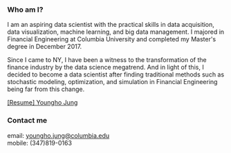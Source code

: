 
### Who am I?

I am an aspiring data scientist with the practical skills in data acquisition, data visualization, machine learning, and big data management. I majored in Financial Engineering at Columbia University and completed my Master's degree in December 2017.

Since I came to NY, I have been a witness to the transformation of the finance industry by the data science megatrend. And in light of this, I decided to become a data scientist after finding traditional methods such as stochastic modeling, optimization, and simulation in Financial Engineering being far from this change.

[[Resume] Youngho Jung](https://drive.google.com/open?id=1-f0e6KAAxnfOL6lL4siRLICld-aIQdEl)

### Contact me

email: [youngho.jung@columbia.edu](mailto:youngho.jung@columbia.edu)  
mobile: (347)819-0163
